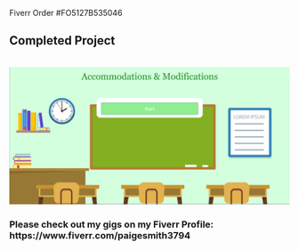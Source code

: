 Fiverr Order #FO5127B535046

<h2>

<h2>Completed Project</h2>
<br>
<img src="assets/images/screenshot.png">
<br>
<h3>Please check out my gigs on my Fiverr Profile: https://www.fiverr.com/paigesmith3794</h3>

